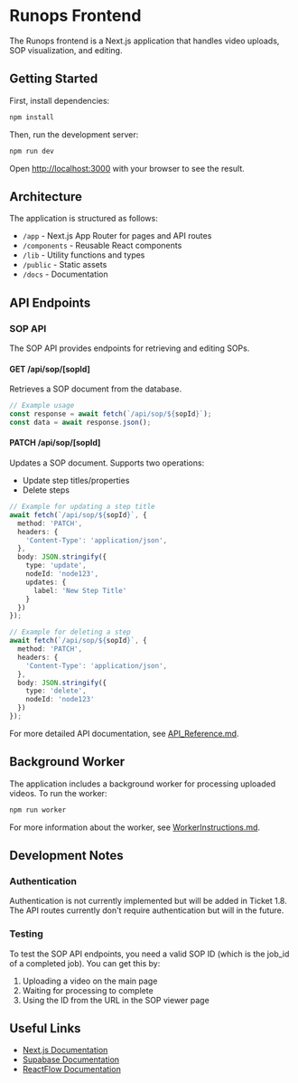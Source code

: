# Runops Frontend

The Runops frontend is a Next.js application that handles video uploads, SOP visualization, and editing.

## Getting Started

First, install dependencies:

```bash
npm install
```

Then, run the development server:

```bash
npm run dev
```

Open [http://localhost:3000](http://localhost:3000) with your browser to see the result.

## Architecture

The application is structured as follows:

- `/app` - Next.js App Router for pages and API routes
- `/components` - Reusable React components
- `/lib` - Utility functions and types
- `/public` - Static assets
- `/docs` - Documentation

## API Endpoints

### SOP API

The SOP API provides endpoints for retrieving and editing SOPs.

#### GET /api/sop/[sopId]

Retrieves a SOP document from the database.

```typescript
// Example usage
const response = await fetch(`/api/sop/${sopId}`);
const data = await response.json();
```

#### PATCH /api/sop/[sopId]

Updates a SOP document. Supports two operations:
- Update step titles/properties
- Delete steps

```typescript
// Example for updating a step title
await fetch(`/api/sop/${sopId}`, {
  method: 'PATCH',
  headers: {
    'Content-Type': 'application/json',
  },
  body: JSON.stringify({
    type: 'update',
    nodeId: 'node123',
    updates: {
      label: 'New Step Title'
    }
  })
});

// Example for deleting a step
await fetch(`/api/sop/${sopId}`, {
  method: 'PATCH',
  headers: {
    'Content-Type': 'application/json',
  },
  body: JSON.stringify({
    type: 'delete',
    nodeId: 'node123'
  })
});
```

For more detailed API documentation, see [API_Reference.md](./docs/API_Reference.md).

## Background Worker

The application includes a background worker for processing uploaded videos. To run the worker:

```bash
npm run worker
```

For more information about the worker, see [WorkerInstructions.md](./docs/WorkerInstructions.md).

## Development Notes

### Authentication

Authentication is not currently implemented but will be added in Ticket 1.8. The API routes currently don't require authentication but will in the future.

### Testing

To test the SOP API endpoints, you need a valid SOP ID (which is the job_id of a completed job). You can get this by:

1. Uploading a video on the main page
2. Waiting for processing to complete
3. Using the ID from the URL in the SOP viewer page

## Useful Links

- [Next.js Documentation](https://nextjs.org/docs)
- [Supabase Documentation](https://supabase.io/docs)
- [ReactFlow Documentation](https://reactflow.dev/docs) 